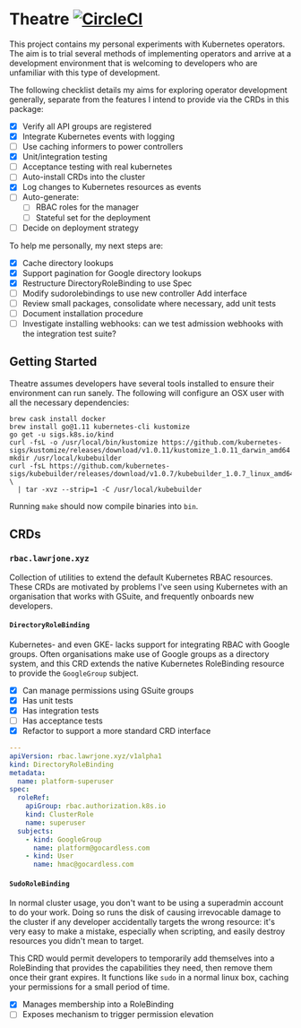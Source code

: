 # Theatre [![CircleCI](https://circleci.com/gh/lawrencejones/theatre.svg?style=svg)](https://circleci.com/gh/lawrencejones/theatre)

This project contains my personal experiments with Kubernetes operators. The aim
is to trial several methods of implementing operators and arrive at a
development environment that is welcoming to developers who are unfamiliar with
this type of development.

The following checklist details my aims for exploring operator development
generally, separate from the features I intend to provide via the CRDs in this
package:

- [x] Verify all API groups are registered
- [x] Integrate Kubernetes events with logging
- [ ] Use caching informers to power controllers
- [x] Unit/integration testing
- [ ] Acceptance testing with real kubernetes
- [ ] Auto-install CRDs into the cluster
- [x] Log changes to Kubernetes resources as events
- [ ] Auto-generate:
  - [ ] RBAC roles for the manager
  - [ ] Stateful set for the deployment
- [ ] Decide on deployment strategy

To help me personally, my next steps are:

- [x] Cache directory lookups
- [x] Support pagination for Google directory lookups
- [x] Restructure DirectoryRoleBinding to use Spec
- [ ] Modify sudorolebindings to use new controller Add interface
- [ ] Review small packages, consolidate where necessary, add unit tests
- [ ] Document installation procedure
- [ ] Investigate installing webhooks: can we test admission webhooks with the
      integration test suite?

## Getting Started

Theatre assumes developers have several tools installed to ensure their
environment can run sanely. The following will configure an OSX user with all
the necessary dependencies:

```shell
brew cask install docker
brew install go@1.11 kubernetes-cli kustomize
go get -u sigs.k8s.io/kind 
curl -fsL -o /usr/local/bin/kustomize https://github.com/kubernetes-sigs/kustomize/releases/download/v1.0.11/kustomize_1.0.11_darwin_amd64
mkdir /usr/local/kubebuilder
curl -fsL https://github.com/kubernetes-sigs/kubebuilder/releases/download/v1.0.7/kubebuilder_1.0.7_linux_amd64.tar.gz \
  | tar -xvz --strip=1 -C /usr/local/kubebuilder
```

Running `make` should now compile binaries into `bin`.

## CRDs

### `rbac.lawrjone.xyz`

Collection of utilities to extend the default Kubernetes RBAC resources. These
CRDs are motivated by problems I've seen using Kubernetes with an organisation
that works with GSuite, and frequently onboards new developers.

#### `DirectoryRoleBinding`

Kubernetes- and even GKE- lacks support for integrating RBAC with Google groups.
Often organisations make use of Google groups as a directory system, and this
CRD extends the native Kubernetes RoleBinding resource to provide the
`GoogleGroup` subject.

- [x] Can manage permissions using GSuite groups
- [x] Has unit tests
- [x] Has integration tests
- [ ] Has acceptance tests
- [x] Refactor to support a more standard CRD interface

```yaml
---
apiVersion: rbac.lawrjone.xyz/v1alpha1
kind: DirectoryRoleBinding
metadata:
  name: platform-superuser
spec:
  roleRef:
    apiGroup: rbac.authorization.k8s.io
    kind: ClusterRole
    name: superuser
  subjects:
    - kind: GoogleGroup
      name: platform@gocardless.com
    - kind: User
      name: hmac@gocardless.com
```

#### `SudoRoleBinding`

In normal cluster usage, you don't want to be using a superadmin account to do
your work. Doing so runs the disk of causing irrevocable damage to the cluster
if any developer accidentally targets the wrong resource: it's very easy to make
a mistake, especially when scripting, and easily destroy resources you didn't
mean to target.

This CRD would permit developers to temporarily add themselves into a
RoleBinding that provides the capabilities they need, then remove them once
their grant expires. It functions like `sudo` in a normal linux box, caching
your permissions for a small period of time.

- [x] Manages membership into a RoleBinding
- [ ] Exposes mechanism to trigger permission elevation

